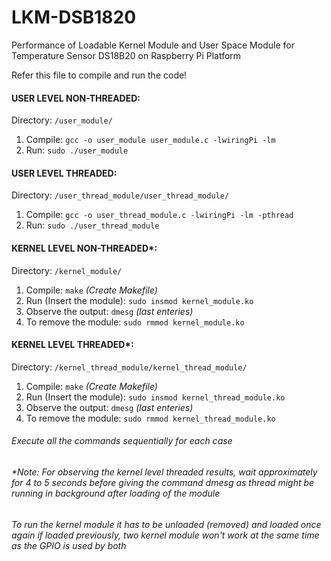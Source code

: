 # LKM-DSB1820
Performance of Loadable Kernel Module and User Space Module for Temperature Sensor DS18B20 on Raspberry Pi Platform

Refer this file to compile and run the code!

#### USER LEVEL NON-THREADED:
Directory: `/user_module/`
1. Compile: `gcc -o user_module user_module.c -lwiringPi -lm`
2. Run: `sudo ./user_module`

#### USER LEVEL THREADED:
Directory: `/user_thread_module/user_thread_module/`
1. Compile: `gcc -o user_thread_module.c -lwiringPi -lm -pthread`
2. Run: `sudo ./user_thread_module`

#### KERNEL LEVEL NON-THREADED*:
Directory: `/kernel_module/`
1. Compile: `make` _(Create Makefile)_
2. Run (Insert the module): `sudo insmod kernel_module.ko`
3. Observe the output: `dmesg` _(last enteries)_
4. To remove the module: `sudo rmmod kernel_module.ko`

#### KERNEL LEVEL THREADED*:
Directory: `/kernel_thread_module/kernel_thread_module/`
1. Compile: `make` _(Create Makefile)_
2. Run (Insert the module): `sudo insmod kernel_thread_module.ko`
3. Observe the output: `dmesg` _(last enteries)_
4. To remove the module: `sudo rmmod kernel_thread_module.ko`

###### Execute all the commands sequentially for each case
###### *Note: For observing the kernel level threaded results, wait approximately for 4 to 5 seconds before giving the command dmesg as thread might be running in background after loading of the module 
###### To run the kernel module it has to be unloaded (removed) and loaded once again if loaded previously, two kernel module won't work at the same time as the GPIO is used by both
